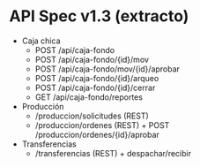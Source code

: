 # API Spec v1.3 (extracto)
- Caja chica
  - POST /api/caja-fondo
  - POST /api/caja-fondo/{id}/mov
  - POST /api/caja-fondo/mov/{id}/aprobar
  - POST /api/caja-fondo/{id}/arqueo
  - POST /api/caja-fondo/{id}/cerrar
  - GET  /api/caja-fondo/reportes
- Producción
  - /produccion/solicitudes (REST)
  - /produccion/ordenes (REST) + POST /produccion/ordenes/{id}/aprobar
- Transferencias
  - /transferencias (REST) + despachar/recibir
